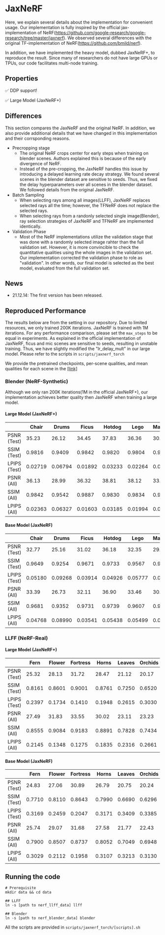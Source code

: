 # JaxNeRF

Here, we explain several details about the implementation for convenient usage. Our implementation is fully inspired by the official jax-implementation of NeRF(https://github.com/google-research/google-research/tree/master/jaxnerf). We observed several differences with the original TF-implementation of NeRF(https://github.com/bmild/nerf). 

In addition, we have implemented the heavy model, dubbed JaxNeRF+, to reproduce the result. Since many of researchers do not have large GPUs or TPUs, our code facilitates multi-node training. 

## Properties

:white_check_mark: DDP support!

:white_check_mark: Large Model (JaxNeRF+)

## Differences
This section compares the JaxNeRF and the original NeRF. In addition, we also provide additional details that we have changed in this implementation and their corrsponding reasons.

- Precropping stage
    - The original NeRF crops center for early steps when training on blender scenes. Authors explained this is because of the early divergence of NeRF. 
    - Instead of the pre-cropping, the JaxNeRF handles this issue by introducing a delayed learning rate decay strategy. We found several scenes in the blender dataset are sensitive to seeds. Thus, we fixed the delay hyperparameters over all scenes in the blender dataset. We followed details from the original JaxNeRF.
- Batch Sampling
    - When selecting rays among all images(LLFF), JaxNeRF replaces selected rays all the time; however, the TFNeRF does not replace the selected rays. 
    - When selecting rays from a randonly selected single image(Blender), ray selection strategies of JaxNeRF and TFNeRF are implemented identically.
- Validation Phase
    - Most of the NeRF implementations utilize the validation stage that was done with a randomly selected image rahter than the full validation set. 
    However, it is more convincible to check the quantitative qualities using the whole images in the validation set. 
    Our implementation corrected the validation phase to role as "validation". In other words, our final model is selected as the best model, evaluated from 
    the full validation set.

## News

- 21.12.14: The first version has been released. 

## Reproduced Performance

The results below are from the setting in our repository. Due to limited resources, we only trained 200K iterations. JaxNeRF is trained with 1M iterations. 
For any performance comparison, please set the `max_steps` to be equal in experiments. As explained in the official implementation of JaxNeRF, ficus and mic scenes are
sensitive to seeds, resulting in unstable training. Thus, we have slightly modified the "lr_delay_mult" in our large model. Please refer to the scripts in `scripts/jaxnerf_torch`

We provide the pretrained checkpoints, per-scene qualities, and mean qualities for each scene in the [[link]](https://drive.google.com/file/d/1qmFZdN80lyOmAiiJLV06_4uRKm0CfUXB/view?usp=sharing) 

### Blender (NeRF-Synthetic)

Although we only ran 200K iterations(1M in the official JaxNeRF+), our implementation achieves better quality then JaxNeRF when training a large model.

#### Large Model (JaxNeRF+)
| | Chair | Drums | Ficus | Hotdog | Lego | Materials | Mic | Ship |
|--- |---|---|---|---|---|---|---|---|
| PSNR (Test) | 35.23 | 26.12 | 34.45 | 37.83 | 36.36 | 30.49 | 35.85 | 31.04 |
| SSIM (Test) | 0.9816 | 0.9409 | 0.9842 | 0.9820 | 0.9804 | 0.9579 | 0.9892 | 0.8882 |
| LPIPS (Test) | 0.02719 | 0.06794 | 0.01892 | 0.03233 | 0.02264 | 0.05291 | 0.01407 | 0.1517 |
| PSNR (All) | 36.13 | 28.99 | 36.32 | 38.81 | 38.12 | 33.02 | 37.13 | 31.78 |
| SSIM (All) | 0.9842 | 0.9542 | 0.9887 | 0.9830 | 0.9834 | 0.9694 | 0.9915 | 0.8802 |
| LPIPS (All) | 0.02363 | 0.06327 | 0.01603 | 0.03185 | 0.01994 | 0.04575 | 0.01165 | 0.1621 |

#### Base Model (JaxNeRF)
| | Chair | Drums | Ficus | Hotdog | Lego | Materials | Mic | Ship |
|--- |---|---|---|---|---|---|---|---|
| PSNR (Test) | 32.77 | 25.16 | 31.02 | 36.18 | 32.35 | 29.37 | 32.83 | 28.45 |
| SSIM (Test) | 0.9649 | 0.9254 | 0.9671 | 0.9733 | 0.9567 | 0.9467 | 0.9790 | 0.8515 |
| LPIPS (Test) | 0.05180 | 0.09268 | 0.03914 | 0.04926 | 0.05777 | 0.06493 | 0.02733 | 0.2066|
| PSNR (All) | 33.39 | 26.73 | 32.11 | 36.90 | 33.46 | 30.92 | 33.23 | 29.02 |
| SSIM (All) | 0.9681 | 0.9352 | 0.9731 | 0.9739 | 0.9607 | 0.9571 | 0.9801 | 0.8393 |
| LPIPS (All) | 0.04768 | 0.08990 | 0.03541 | 0.05438 | 0.05499 | 0.05857 | 0.02511 | 0.2199 |

### LLFF (NeRF-Real)

#### Large Model (JaxNeRF+)
| | Fern | Flower | Fortress | Horns | Leaves | Orchids | Room | Trex |
|--- |---|---|---|---|---|---|---|---|
| PSNR (Test) | 25.32 | 28.13 | 31.72 | 28.47 | 21.12 | 20.17 | 33.46 | 27.51 |
| SSIM (Test) | 0.8161 | 0.8601 | 0.9001 | 0.8761 | 0.7250 | 0.6520 | 0.9594 | 0.9126 |
| LPIPS (Test) | 0.2397 | 0.1734 | 0.1410 | 0.1948 | 0.2615 | 0.3030 | 0.1418 | 0.2044 |
| PSNR (All) | 27.49 | 31.83 | 33.55 | 30.02 | 23.11 | 23.23 | 38.20 | 30.03 |
| SSIM (All) | 0.8555 | 0.9084 | 0.9183 | 0.8891 | 0.7828 | 0.7434 | 0.9724 | 0.9315 |
| LPIPS (All) | 0.2145 | 0.1348 | 0.1275 | 0.1835 | 0.2316 | 0.2661| 0.1243 | 0.1730 |

#### Base Model (JaxNeRF)
| | Fern | Flower | Fortress | Horns | Leaves | Orchids | Room | Trex |
|--- |---|---|---|---|---|---|---|---|
| PSNR (Test) | 24.83 | 27.06 | 30.89 | 26.79 | 20.75 | 20.24 | 31.94 | 26.08 |
| SSIM (Test) | 0.7710 | 0.8110 | 0.8643 | 0.7990 | 0.6690 | 0.6296 | 0.9436 | 0.8614 |
| LPIPS (Test) | 0.3169 | 0.2459 | 0.2047 | 0.3171 | 0.3409 | 0.3385 | 0.1937 | 0.2804 |
| PSNR (All) | 25.74 | 29.07 | 31.68 | 27.58 | 21.77 | 22.43 | 34.84 | 27.54 |
| SSIM (All) | 0.7900 | 0.8507 | 0.8737 | 0.8052 | 0.7049 | 0.6948 | 0.9551 | 0.8824|
| LPIPS (All) | 0.3029 | 0.2112 | 0.1958 | 0.3107 | 0.3213 | 0.3130 | 0.1778 | 0.2536 |


## Running the code
```
# Prerequisite
mkdir data && cd data

## LLFF
ln -s [path to nerf_llff_data] llff

## Blender
ln -s [path to nerf_blender_data] blender
```

All the scripts are provided in `scripts/jaxnerf_torch/[scripts].sh`